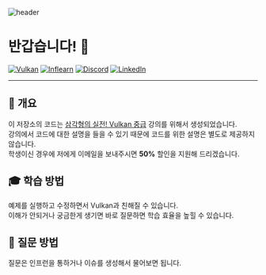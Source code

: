 ![header](https://capsule-render.vercel.app/api?type=waving&color=gradient&height=256&text=삼각형의%20실전!%20Vulkan)

# 반갑습니다! 🤗

[![Vulkan](https://img.shields.io/badge/Vulkan-ac162c?style=for-the-badge&logo=vulkan)](https://https://www.vulkan.org)
[![Inflearn](https://img.shields.io/badge/-Inflearn-brightgreen?style=for-the-badge)]()
[![Discord](https://img.shields.io/badge/Discord-%235865F2.svg?style=for-the-badge&logo=discord&logoColor=white)](https://discord.gg/vRw6xDUPKA)
[![LinkedIn](https://img.shields.io/badge/linkedin-%230077B5.svg?style=for-the-badge&logo=linkedin&logoColor=white)](https://www.linkedin.com/in/djang-88b01b91)

------------------------------------------------------------------------------------------------------------------------

## 📖 개요

이 저장소의 코드는 [삼각형의 실전! Vulkan 중급]() 강의를 위해서 생성되었습니다. \
강의에서 코드에 대한 설명을 들을 수 있기 때문에 코드를 위한 설명은 별도로 제공하지 않습니다. \
학생이신 경우에 저에게 이메일을 보내주시면 **50%** 할인을 지원해 드리겠습니다.

## 🎓 학습 방법
예제를 실행하고 수정하면서 Vulkan과 친해질 수 있습니다. \
이해가 안되거나 궁금한게 생기면 바로 질문하면 학습 효율을 높힐 수 있습니다.

## 🙋 질문 방법

질문은 인프런을 통하거나 이슈를 생성해서 물어보면 됩니다.
